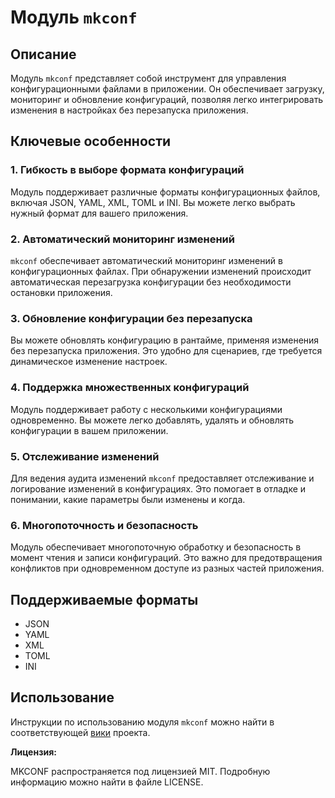 # Модуль `mkconf`

## Описание

Модуль `mkconf` представляет собой инструмент для управления конфигурационными файлами в приложении. Он обеспечивает загрузку, мониторинг и обновление конфигураций, позволяя легко интегрировать изменения в настройках без перезапуска приложения.

## Ключевые особенности

### 1. Гибкость в выборе формата конфигураций

Модуль поддерживает различные форматы конфигурационных файлов, включая JSON, YAML, XML, TOML и INI. Вы можете легко выбрать нужный формат для вашего приложения.

### 2. Автоматический мониторинг изменений

`mkconf` обеспечивает автоматический мониторинг изменений в конфигурационных файлах. При обнаружении изменений происходит автоматическая перезагрузка конфигурации без необходимости остановки приложения.

### 3. Обновление конфигурации без перезапуска

Вы можете обновлять конфигурацию в рантайме, применяя изменения без перезапуска приложения. Это удобно для сценариев, где требуется динамическое изменение настроек.

### 4. Поддержка множественных конфигураций

Модуль поддерживает работу с несколькими конфигурациями одновременно. Вы можете легко добавлять, удалять и обновлять конфигурации в вашем приложении.

### 5. Отслеживание изменений

Для ведения аудита изменений `mkconf` предоставляет отслеживание и логирование изменений в конфигурациях. Это помогает в отладке и понимании, какие параметры были изменены и когда.

### 6. Многопоточность и безопасность

Модуль обеспечивает многопоточную обработку и безопасность в момент чтения и записи конфигураций. Это важно для предотвращения конфликтов при одновременном доступе из разных частей приложения.

## Поддерживаемые форматы

-   JSON
-   YAML
-   XML
-   TOML
-   INI

## Использование

Инструкции по использованию модуля `mkconf` можно найти в соответствующей [вики](https://github.com/SHEP4RDO/mkconf/wiki) проекта.

**Лицензия:**

MKCONF распространяется под лицензией MIT. Подробную информацию можно найти в файле LICENSE.
